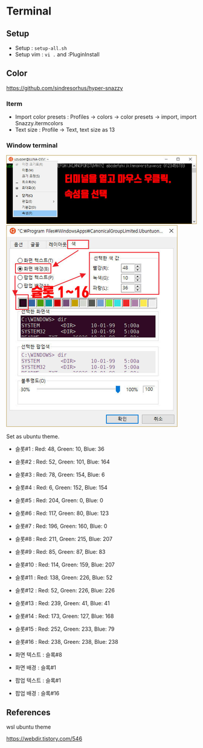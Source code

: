# Terminal

## Setup

- Setup : `setup-all.sh`
- Setup vim : `vi .` and :PluginInstall

## Color

https://github.com/sindresorhus/hyper-snazzy

### Iterm

- Import color presets : Profiles -> colors -> color presets -> import, import Snazzy.itermcolors
- Text size : Profile -> Text, text size as 13

### Window terminal

![wsl-color-1](./wsl-color-1.jpg)
![wsl-color-2](./wsl-color-2.jpg)

Set as ubuntu theme.

- 슬롯#1 : Red: 48, Green: 10, Blue: 36
- 슬롯#2 : Red: 52, Green: 101, Blue: 164
- 슬롯#3 : Red: 78, Green: 154, Blue: 6
- 슬롯#4 : Red: 6, Green: 152, Blue: 154
- 슬롯#5 : Red: 204, Green: 0, Blue: 0
- 슬롯#6 : Red: 117, Green: 80, Blue: 123
- 슬롯#7 : Red: 196, Green: 160, Blue: 0
- 슬롯#8 : Red: 211, Green: 215, Blue: 207
- 슬롯#9 : Red: 85, Green: 87, Blue: 83
- 슬롯#10 : Red: 114, Green: 159, Blue: 207
- 슬롯#11 : Red: 138, Green: 226, Blue: 52
- 슬롯#12 : Red: 52, Green: 226, Blue: 226
- 슬롯#13 : Red: 239, Green: 41, Blue: 41
- 슬롯#14 : Red: 173, Green: 127, Blue: 168
- 슬롯#15 : Red: 252, Green: 233, Blue: 79
- 슬롯#16 : Red: 238, Green: 238, Blue: 238

- 화면 텍스트 : 슬록#8
- 화면 배경 : 슬록#1
- 팝업 텍스트 : 슬록#1
- 팝업 배경  : 슬록#16

## References

wsl ubuntu theme

https://webdir.tistory.com/546
